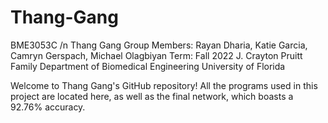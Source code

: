 # Thang-Gang
BME3053C /n
Thang Gang Group Members: Rayan Dharia, Katie Garcia, Camryn Gerspach, Michael Olagbiyan
Term: Fall 2022
J. Crayton Pruitt Family Department of Biomedical Engineering
University of Florida

Welcome to Thang Gang's GitHub repository! All the programs used in this project are located here, as well as the final network, which boasts a 92.76% accuracy.
